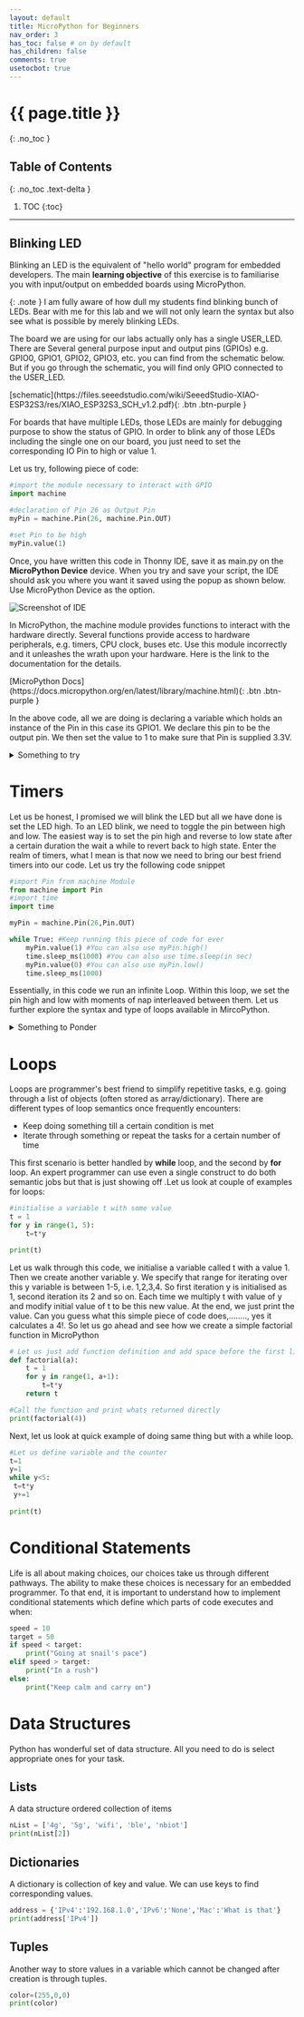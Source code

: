 ```yaml
---
layout: default
title: MicroPython for Beginners
nav_order: 3
has_toc: false # on by default
has_children: false
comments: true
usetocbot: true
---
```

# {{ page.title }}
{: .no_toc }

## Table of Contents
{: .no_toc .text-delta }

1. TOC
{:toc}
---

## Blinking LED
Blinking an LED is the equivalent of "hello world" program for embedded developers. The main **learning objective** of this exercise is to familiarise you with input/output on embedded boards using MicroPython.

{: .note }
I am fully aware of how dull my students find blinking bunch of LEDs. Bear with me for this lab and we will not only learn the syntax but also see what is possible by merely blinking LEDs.

The board we are using for our labs actually only has a single USER_LED.
There are Several general purpose input and output pins (GPIOs) e.g. GPIO0, GPIO1, GPIO2, GPIO3, etc. you can find from the schematic below. But if you go through the schematic, you will find only GPIO connected to the USER_LED.

<span class="fs-12">
[schematic](https://files.seeedstudio.com/wiki/SeeedStudio-XIAO-ESP32S3/res/XIAO_ESP32S3_SCH_v1.2.pdf){: .btn .btn-purple }
</span>

For boards that have multiple LEDs, those LEDs are mainly for debugging purpose to show the status of GPIO. In order to blink any of those LEDs including the single one on our board, you just need to set the corresponding IO Pin to high or value 1.

Let us try, following piece of code:
```python
#import the module necessary to interact with GPIO
import machine

#declaration of Pin 26 as Output Pin
myPin = machine.Pin(26, machine.Pin.OUT) 

#set Pin to be high
myPin.value(1)
```

Once, you have written this code in Thonny IDE, save it as main.py on the **MicroPython Device** device. When you try and save your script, the IDE should ask you where you want it saved using the popup as shown below. Use MicroPython Device as the option.

 ![Screenshot of IDE](./assets/esp32s3/thonnyScreen1.png)

 In MicroPython, the machine module provides functions to interact with the hardware directly. Several functions provide access to hardware peripherals, e.g. timers, CPU clock, buses etc. Use this module incorrectly and it unleashes the wrath upon your hardware.  Here is the link to the documentation for the details.

 <span class="fs-12">
[MicroPython Docs](https://docs.micropython.org/en/latest/library/machine.html){: .btn .btn-purple }
</span>

In the above code, all we are doing is declaring a variable which holds an instance of the Pin in this case its GPIO1. We declare this pin to be the output pin. We then set the value to 1 to make sure that Pin is supplied 3.3V. 

<details>
<summary>Something to try</summary>
Can you try changing myPin.value(1) to myPin.value(2) and then myPin.value(False). Before you are able to save the changes, press the red glaringly obvious stop button in Thonny IDE to stop current code in the firmware running. Can you explain in your own words, what happens when you make these changes?
</details>

# Timers
Let us be honest, I promised we will blink the LED but all we have done is set the LED high. To an LED blink, we need to toggle the pin between high and low. The easiest way is to set the pin high and reverse to low  state after a certain duration the wait a while to revert back to high state. Enter the realm of timers, what I mean is that now we need to bring our best friend timers into our code. Let us try the following code snippet

```python
#import Pin from machine Module
from machine import Pin
#import time
import time

myPin = machine.Pin(26,Pin.OUT)

while True: #Keep running this piece of code for ever
    myPin.value(1) #You can also use myPin.high()
    time.sleep_ms(1000) #You can also use time.sleep(in sec)
    myPin.value(0) #You can also use myPin.low()
    time.sleep_ms(1000)
```

Essentially, in this code we run an infinite Loop. Within this loop, we set the pin high and low with moments of nap interleaved between them. Let us further explore the syntax and type of loops available in MircoPython.

<details>
<summary>Something to Ponder</summary>
If I was to put a scope on the GPIO1, what will I observe on the scope? Can you draw this on a piece of sheet? What other instances you can think of where this waveform can be used?
</details>

# Loops
Loops are programmer's best friend to simplify repetitive tasks, e.g. going through a list of objects (often stored as array/dictionary). There are different types of loop semantics once frequently encounters:
* Keep doing something till a certain condition is met 
* Iterate through something or repeat the tasks for a certain number of time

This first scenario is better handled by **while** loop, and the second by **for** loop. An expert programmer can use even a single construct to do both semantic jobs but that is just showing off  .Let us look at couple of examples for loops:
```python
#initialise a variable t with some value
t = 1
for y in range(1, 5):
    t=t*y

print(t)
```

Let us walk through this code, we initialise a variable called t with a value 1. Then we create another variable y. We specify that range for iterating over this y variable is between 1-5, i.e. 1,2,3,4. So first iteration y is initialised as 1, second iteration its 2 and so on. Each time we multiply t with value of y and modify initial value of t to be this new value. At the end, we just print the value. 
Can you guess what this simple piece of code does,........, yes it calculates a 4!. So let us go ahead and see how we create a simple factorial function in MicroPython
```python
# Let us just add function definition and add space before the first line
def factorial(a):
    t = 1
    for y in range(1, a+1):
        t=t*y
    return t

#Call the function and print whats returned directly
print(factorial(4))
```
Next, let us look at quick example of doing same thing but with a while loop.
```python
#Let us define variable and the counter
t=1
y=1
while y<5:
 t=t*y
 y+=1
 
print(t)
```

# Conditional Statements
Life is all about making choices, our choices take us through different pathways. The ability to make these choices is necessary for an embedded programmer. To that end, it is important to understand how to implement conditional statements which define which parts of code executes and when:
```python
speed = 10
target = 50
if speed < target:
    print("Going at snail's pace")
elif speed > target:
    print("In a rush")
else:
    print("Keep calm and carry on")
```

# Data Structures
Python has wonderful set of data structure. All you need to do is select appropriate ones for your task.

## Lists
A data structure ordered collection of items

```python
nList = ['4g', '5g', 'wifi', 'ble', 'nbiot']
print(nList[2]) 
```

## Dictionaries
A dictionary is collection of key and value. We can use keys to find corresponding values.

```python
address = {'IPv4':'192.168.1.0','IPv6':'None','Mac':'What is that'}
print(address['IPv4']) 
```

## Tuples
Another way to store values in a variable which cannot be changed after creation is through tuples.

```python
color=(255,0,0)
print(color)
```

